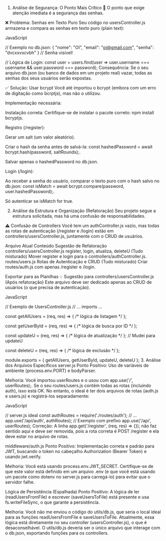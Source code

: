 1. Análise de Segurança: O Ponto Mais Crítico 🚨
O ponto que exige atenção imediata é a segurança das senhas.

❌ Problema: Senhas em Texto Puro
Seu código no usersController.js armazena e compara as senhas em texto puro (plain text):

JavaScript

// Exemplo no db.json:
{ "nome": "OI", "email": "oi@gmail.com", "senha": "dvcxxvxcvbh" } // Senha visível!

// Lógica de Login:
const user = users.find(user => user.username === username && user.password === password);
Consequência: Se o seu arquivo db.json (ou banco de dados em um projeto real) vazar, todas as senhas dos seus usuários serão expostas.

✅ Solução: Usar bcrypt
Você até importou o bcrypt (embora com um erro de digitação como bcrptjs), mas não o utilizou.

Implementação necessária:

Instalação correta: Certifique-se de instalar o pacote correto: npm install bcryptjs.

Registro (/register):

Gerar um salt (um valor aleatório).

Criar o hash da senha antes de salvá-la: const hashedPassword = await bcrypt.hash(password, saltRounds);.

Salvar apenas o hashedPassword no db.json.

Login (/login):

Ao receber a senha do usuário, comparar o texto puro com o hash salvo no db.json: const isMatch = await bcrypt.compare(password, user.hashedPassword);.

Só autenticar se isMatch for true.

2. Análise da Estrutura e Organização (Refatoração)
Seu projeto segue a estrutura solicitada, mas há uma confusão de responsabilidades.

⚠️ Confusão de Controllers
Você tem um authController.js vazio, mas todas as rotas de autenticação (/register e /login) estão em controllers/usersController.js, juntamente com o CRUD de usuários.

Arquivo Atual	Conteúdo	Sugestão de Refatoração
controllers/usersController.js	register, login, atualiza, deleteU (Tudo misturado)	Mover register e login para o controllers/authController.js.
routes/users.js	Rotas de Autenticação e CRUD (Tudo misturado)	Criar routes/auth.js com apenas /register e /login.

Exportar para as Planilhas
💡 Sugestão para controllers/usersController.js (Após refatoração)
Este arquivo deve ser dedicado apenas ao CRUD de usuários (o que precisa de autenticação).

JavaScript

// Exemplo de UsersController.js
// ... imports ...

const getAllUsers = (req, res) => { /* lógica de listagem */ };

const getUserById = (req, res) => { /* lógica de busca por ID */ };

const updateU = (req, res) => { /* lógica de atualização */ }; // Mudei para updateU

const deleteU = (req, res) => { /* lógica de exclusão */ };

module.exports = { getAllUsers, getUserById, updateU, deleteU };
3. Análise dos Arquivos Específicos
server.js
Ponto Positivo: Uso de variáveis de ambiente (process.env.PORT) e bodyParser.

Melhoria: Você importou userRoutes e o usou com app.use('/', userRoutes);. Se o seu routes/users.js contém todas as rotas (incluindo auth), isso está OK. No entanto, o ideal é ter dois arquivos de rotas (auth.js e users.js) e registrá-los separadamente:

JavaScript

// server.js ideal
const authRoutes = require('./routes/auth');
// ...
app.use('/api/auth', authRoutes); // Exemplo com prefixo
app.use('/api', userRoutes);
Correção: A linha app.get('/register', (req, res) => {}); não faz sentido aqui e deve ser removida, pois a rota correta é POST /register e ela deve estar no arquivo de rotas.

middleware/auth.js
Ponto Positivo: Implementação correta e padrão para JWT, buscando o token no cabeçalho Authorization (Bearer Token) e usando jwt.verify.

Melhoria: Você está usando process.env.JWT_SECRET. Certifique-se de que este valor está definido em um arquivo .env (e que você está usando um pacote como dotenv no server.js para carregá-lo) para evitar que o servidor falhe.

Lógica de Persistência (Espalhada)
Ponto Positivo: A lógica de ler (readUsersFromFile) e escrever (saveUsersToFile) está presente e usa fs.writeFileSync, o que garante a persistência.

Melhoria: Você não me enviou o código do utils/db.js, que seria o local ideal para as funções readUsersFromFile e saveUsersToFile. Atualmente, essa lógica está diretamente no seu controller (usersController.js), o que é desaconselhável. O utils/db.js deveria ser o único arquivo que interage com o db.json, exportando funções para os controllers.

